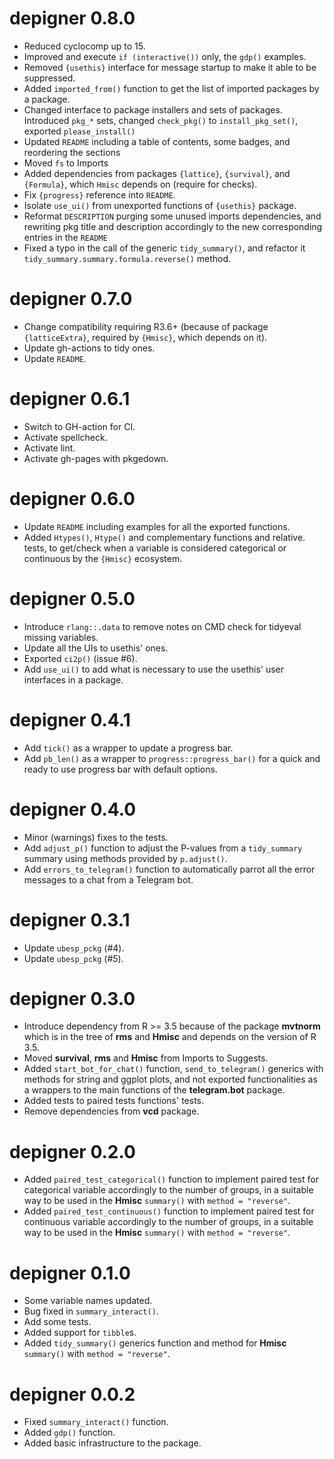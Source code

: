 # depigner 0.8.0

* Reduced cyclocomp up to 15.
* Improved and execute `if (interactive())` only, the `gdp()` examples.
* Removed `{usethis}` interface for message startup to make it able to
  be suppressed.
* Added `imported_from()` function to get the list of imported packages
  by a package.
* Changed interface to package installers and sets of packages.
  Introduced `pkg_*` sets, changed `check_pkg()` to `install_pkg_set()`,
  exported `please_install()`
* Updated `README` including a table of contents, some badges, and
  reordering the sections
* Moved `fs` to Imports
* Added dependencies from packages `{lattice}`, `{survival}`, and
  `{Formula}`, which `Hmisc` depends on (require for checks).
* Fix `{progress}` reference into `README`.
* Isolate `use_ui()` from unexported functions of `{usethis}` package.
* Reformat `DESCRIPTION` purging some unused imports dependencies, and
  rewriting pkg title and description accordingly to the new
  corresponding entries in the `README`
* Fixed a typo in the call of the generic `tidy_summary()`, and refactor
  it `tidy_summary.summary.formula.reverse()` method.
 
# depigner 0.7.0

* Change compatibility requiring R3.6+ (because of package
  `{latticeExtra}`, required by `{Hmisc}`, which depends on it).
* Update gh-actions to tidy ones.
* Update `README`.

# depigner 0.6.1

* Switch to GH-action for CI.
* Activate spellcheck.
* Activate lint.
* Activate gh-pages with pkgedown.

# depigner 0.6.0

* Update `README` including examples for all the exported functions.
* Added `Htypes()`, `Htype()` and complementary functions and relative.
  tests, to get/check when a variable is considered categorical or
  continuous by the `{Hmisc}` ecosystem.

# depigner 0.5.0

* Introduce `rlang::.data` to remove notes on CMD check for tidyeval 
  missing variables.
* Update all the UIs to usethis' ones.
* Exported `ci2p()` (issue #6).
* Add `use_ui()` to add what is necessary to use the usethis' user
  interfaces in a package.

# depigner 0.4.1

* Add `tick()` as a wrapper to update a progress bar.
* Add `pb_len()` as a wrapper to `progress::progress_bar()` for a quick
  and ready to use progress bar with default options.

# depigner 0.4.0

* Minor (warnings) fixes to the tests.
* Add `adjust_p()` function to adjust the P-values from a
  `tidy_summary` summary using methods provided by `p.adjust()`.
* Add `errors_to_telegram()` function to automatically parrot all the
  error messages to a chat from a Telegram bot.

# depigner 0.3.1

* Update `ubesp_pckg` (#4).
* Update `ubesp_pckg` (#5).

# depigner 0.3.0

* Introduce dependency from R >= 3.5 because of the package **mvtnorm**
  which is in the tree of **rms** and **Hmisc** and depends on the
  version of R 3.5.
* Moved **survival**, **rms** and **Hmisc** from Imports to Suggests.
* Added `start_bot_for_chat()` function, `send_to_telegram()` generics
  with methods for string and ggplot plots, and not exported
  functionalities as a wrappers to the main functions of the
  **telegram.bot** package.
* Added tests to paired tests functions' tests.
* Remove dependencies from **vcd** package.

# depigner 0.2.0

* Added `paired_test_categorical()` function to implement paired test
  for categorical variable accordingly to the number of groups, in a 
  suitable way to be used in the **Hmisc** `summary()` with
  `method = "reverse"`.
* Added `paired_test_continuous()` function to implement paired test
  for continuous variable accordingly to the number of groups, in a 
  suitable way to be used in the **Hmisc** `summary()` with
  `method = "reverse"`.

# depigner 0.1.0

* Some variable names updated.
* Bug fixed in `summary_interact()`.
* Add some tests.
* Added support for `tibble`s.
* Added `tidy_summary()` generics function and method for **Hmisc**
  `summary()` with `method = "reverse"`.

# depigner 0.0.2

* Fixed `summary_interact()` function.
* Added `gdp()` function.
* Added basic infrastructure to the package.

